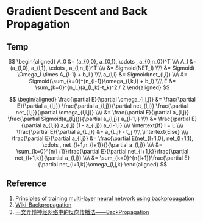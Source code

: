 # Gradient Descent and Back Propagation

## Temp


$$
\begin{aligned}
A_0 &= (a_{0,0}, a_{0,1}, \cdots , a_{0,n_0})^T \\\\
A_l &= (a_{l,0}, a_{l,1}, \cdots , a_{l,n_l})^T \\\\
&= Sigmoid(NET_l) \\\\
&= Sigmoid( \Omega_l \times A_{l-1} + b_l ) \\\\
a_{l,i} &= Sigmoid(net_{l,i}) \\\\
&= Sigmoid(\sum_{k=0}^{n_{l-1}}\omega_{l,k,i} + b_l) \\\\
E &= \sum_{k=0}^{n_L}(a_{L,k}-t_k)^2 / 2
\end{aligned}
$$

$$
\begin{aligned}
\frac{\partial E}{\partial \omega_{l,i,j}} &= \frac{\partial E}{\partial a_{l,j}} \frac{\partial a_{l,j}}{\partial net_{l,j}} \frac{\partial net_{l,j}}{\partial \omega_{l,i,j}} \\\\
&= \frac{\partial E}{\partial a_{l,j}} \frac{\partial Sigmoid(a_{l,j})}{\partial a_{l,j}} a_{l-1,i} \\\\
&= \frac{\partial E}{\partial a_{l,j}} a_{l,j} (1 - a_{l,j}) a_{l-1,i} \\\\
\intertext{If} l = L \\\\
\frac{\partial E}{\partial a_{L,j}} &= a_{L,j} - t_j \\\\
\intertext{Else} \\\\
\frac{\partial E}{\partial a_{l,j}} &= \frac{\partial E(net_{l+1,0}, net_{l+1,1}, \cdots , net_{l+1,n_{l+1}})}{\partial a_{l,j}} \\\\
&= \sum_{k=0}^{n{l+1}}\frac{\partial E}{\partial net_{l+1,k}}\frac{\partial net_{l+1,k}}{\partial a_{l,j}} \\\\
&= \sum_{k=0}^{n{l+1}}\frac{\partial E}{\partial net_{l+1,k}}\omega_{l,j,k}
\end{aligned}
$$

## Reference

1. [Principles of training multi-layer neural network using backpropagation](http://galaxy.agh.edu.pl/~vlsi/AI/backp_t_en/backprop.html)
2. [Wiki-Backpropagation](https://en.wikipedia.org/wiki/Backpropagation)
3. [一文弄懂神经网络中的反向传播法——BackPropagation](https://www.cnblogs.com/charlotte77/p/5629865.html)
